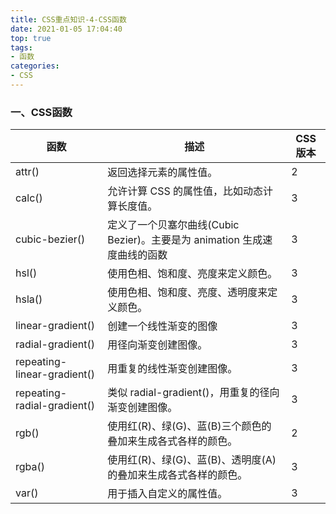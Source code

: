 ```yaml
---
title: CSS重点知识-4-CSS函数
date: 2021-01-05 17:04:40
top: true
tags:
- 函数
categories:
- CSS
---
```

### 一、CSS函数
<!--more-->
函数 | 描述 | CSS 版本
-- | -- | --
attr() | 返回选择元素的属性值。 | 2
calc() | 允许计算 CSS 的属性值，比如动态计算长度值。 | 3
cubic-bezier() | 定义了一个贝塞尔曲线(Cubic Bezier)。主要是为 animation 生成速度曲线的函数 | 3
hsl() | 使用色相、饱和度、亮度来定义颜色。 | 3
hsla() | 使用色相、饱和度、亮度、透明度来定义颜色。 | 3
linear-gradient() | 创建一个线性渐变的图像 | 3
radial-gradient() | 用径向渐变创建图像。 | 3
repeating-linear-gradient() | 用重复的线性渐变创建图像。 | 3
repeating-radial-gradient() | 类似 radial-gradient()，用重复的径向渐变创建图像。 | 3
rgb() | 使用红(R)、绿(G)、蓝(B)三个颜色的叠加来生成各式各样的颜色。 | 2
rgba() | 使用红(R)、绿(G)、蓝(B)、透明度(A)的叠加来生成各式各样的颜色。 | 3
var() | 用于插入自定义的属性值。 | 3